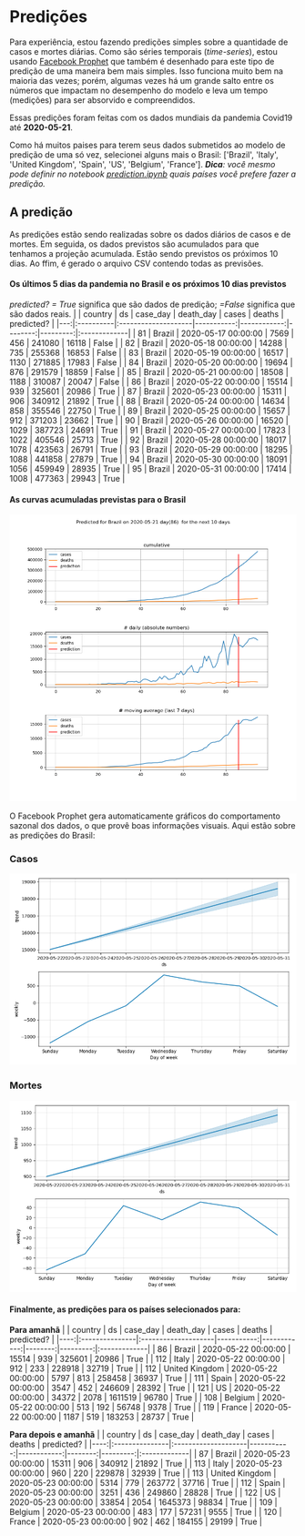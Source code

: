 # **Predições**
Para experiência, estou fazendo predições simples sobre a quantidade de casos e mortes diárias. Como são séries temporais (*time-series*), estou usando [Facebook Prophet](https://facebook.github.io/prophet/docs/quick_start.html) que também é desenhado para este tipo de predição de uma maneira bem mais simples. Isso funciona muito bem na maioria das vezes; porém, algumas vezes há um grande salto entre os números que impactam no desempenho do modelo e leva um tempo (medições) para ser absorvido e compreendidos.

Essas predições foram feitas com os dados mundiais da pandemia Covid19 até **2020-05-21**.

Como há muitos paises para terem seus dados submetidos ao modelo de predição de uma só vez, selecionei alguns mais o Brasil:
['Brazil', 'Italy', 'United Kingdom', 'Spain', 'US', 'Belgium', 'France'].
***Dica**: você mesmo pode definir no notebook *[prediction.ipynb](../prediction.ipynb)* quais países você prefere fazer a predição.*


## A predição
As predições estão sendo realizadas sobre os dados diários de casos e de mortes. Em seguida, os dados previstos são acumulados para que tenhamos a projeção acumulada. Estão sendo previstos os próximos 10 dias.
Ao ffim, é gerado o arquivo CSV contendo todas as previsões.

#### Os últimos 5 dias da pandemia no Brasil e os próximos 10 dias previstos
*predicted? = True* significa que são dados de predição; *=False* significa que são dados reais.
|    | country   | ds                  |   case_day |   death_day |   cases |   deaths | predicted?   |
|---:|:----------|:--------------------|-----------:|------------:|--------:|---------:|:-------------|
| 81 | Brazil    | 2020-05-17 00:00:00 |       7569 |         456 |  241080 |    16118 | False        |
| 82 | Brazil    | 2020-05-18 00:00:00 |      14288 |         735 |  255368 |    16853 | False        |
| 83 | Brazil    | 2020-05-19 00:00:00 |      16517 |        1130 |  271885 |    17983 | False        |
| 84 | Brazil    | 2020-05-20 00:00:00 |      19694 |         876 |  291579 |    18859 | False        |
| 85 | Brazil    | 2020-05-21 00:00:00 |      18508 |        1188 |  310087 |    20047 | False        |
| 86 | Brazil    | 2020-05-22 00:00:00 |      15514 |         939 |  325601 |    20986 | True         |
| 87 | Brazil    | 2020-05-23 00:00:00 |      15311 |         906 |  340912 |    21892 | True         |
| 88 | Brazil    | 2020-05-24 00:00:00 |      14634 |         858 |  355546 |    22750 | True         |
| 89 | Brazil    | 2020-05-25 00:00:00 |      15657 |         912 |  371203 |    23662 | True         |
| 90 | Brazil    | 2020-05-26 00:00:00 |      16520 |        1029 |  387723 |    24691 | True         |
| 91 | Brazil    | 2020-05-27 00:00:00 |      17823 |        1022 |  405546 |    25713 | True         |
| 92 | Brazil    | 2020-05-28 00:00:00 |      18017 |        1078 |  423563 |    26791 | True         |
| 93 | Brazil    | 2020-05-29 00:00:00 |      18295 |        1088 |  441858 |    27879 | True         |
| 94 | Brazil    | 2020-05-30 00:00:00 |      18091 |        1056 |  459949 |    28935 | True         |
| 95 | Brazil    | 2020-05-31 00:00:00 |      17414 |        1008 |  477363 |    29943 | True         |

 #### As curvas acumuladas previstas para o Brasil
![](brazil_predictions.png)

 O Facebook Prophet gera automaticamente gráficos do comportamento sazonal dos dados, o que provê boas informações visuais. Aqui estão sobre as predições do Brasil:
### Casos
![](brazil_prophet_cases.png)

 ### Mortes
![](brazil_prophet_deaths.png)
#### Finalmente, as predições para os países selecionados para:
**Para amanhã**
|     | country        | ds                  |   case_day |   death_day |   cases |   deaths | predicted?   |
|----:|:---------------|:--------------------|-----------:|------------:|--------:|---------:|:-------------|
|  86 | Brazil         | 2020-05-22 00:00:00 |      15514 |         939 |  325601 |    20986 | True         |
| 112 | Italy          | 2020-05-22 00:00:00 |        912 |         233 |  228918 |    32719 | True         |
| 112 | United Kingdom | 2020-05-22 00:00:00 |       5797 |         813 |  258458 |    36937 | True         |
| 111 | Spain          | 2020-05-22 00:00:00 |       3547 |         452 |  246609 |    28392 | True         |
| 121 | US             | 2020-05-22 00:00:00 |      34372 |        2078 | 1611519 |    96780 | True         |
| 108 | Belgium        | 2020-05-22 00:00:00 |        513 |         192 |   56748 |     9378 | True         |
| 119 | France         | 2020-05-22 00:00:00 |       1187 |         519 |  183253 |    28737 | True         |

 **Para depois e amanhã** 
|     | country        | ds                  |   case_day |   death_day |   cases |   deaths | predicted?   |
|----:|:---------------|:--------------------|-----------:|------------:|--------:|---------:|:-------------|
|  87 | Brazil         | 2020-05-23 00:00:00 |      15311 |         906 |  340912 |    21892 | True         |
| 113 | Italy          | 2020-05-23 00:00:00 |        960 |         220 |  229878 |    32939 | True         |
| 113 | United Kingdom | 2020-05-23 00:00:00 |       5314 |         779 |  263772 |    37716 | True         |
| 112 | Spain          | 2020-05-23 00:00:00 |       3251 |         436 |  249860 |    28828 | True         |
| 122 | US             | 2020-05-23 00:00:00 |      33854 |        2054 | 1645373 |    98834 | True         |
| 109 | Belgium        | 2020-05-23 00:00:00 |        483 |         177 |   57231 |     9555 | True         |
| 120 | France         | 2020-05-23 00:00:00 |        902 |         462 |  184155 |    29199 | True         |